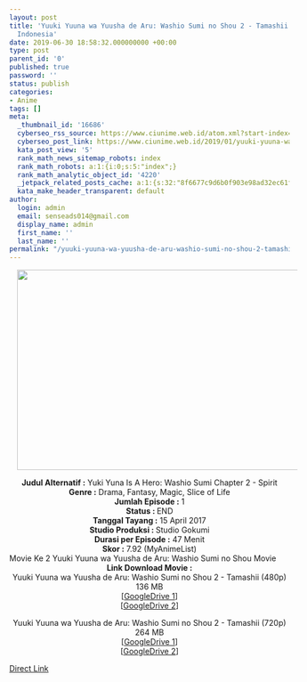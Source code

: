 ```yaml
---
layout: post
title: 'Yuuki Yuuna wa Yuusha de Aru: Washio Sumi no Shou 2 - Tamashii Movie Subtitle
  Indonesia'
date: 2019-06-30 18:58:32.000000000 +00:00
type: post
parent_id: '0'
published: true
password: ''
status: publish
categories:
- Anime
tags: []
meta:
  _thumbnail_id: '16686'
  cyberseo_rss_source: https://www.ciunime.web.id/atom.xml?start-index=3751&max-results=150
  cyberseo_post_link: https://www.ciunime.web.id/2019/01/yuuki-yuuna-wa-yuusha-de-aru-washio_29.html
  kata_post_view: '5'
  rank_math_news_sitemap_robots: index
  rank_math_robots: a:1:{i:0;s:5:"index";}
  rank_math_analytic_object_id: '4220'
  _jetpack_related_posts_cache: a:1:{s:32:"8f6677c9d6b0f903e98ad32ec61f8deb";a:2:{s:7:"expires";i:1643510936;s:7:"payload";a:0:{}}}
  kata_make_header_transparent: default
author:
  login: admin
  email: senseads014@gmail.com
  display_name: admin
  first_name: ''
  last_name: ''
permalink: "/yuuki-yuuna-wa-yuusha-de-aru-washio-sumi-no-shou-2-tamashii-movie-subtitle-indonesia/"
---
```

<div class="separator" style="clear: both; text-align: center;"><a href="https://1.bp.blogspot.com/-OqsPrZj7Mw4/XFCelsMzT4I/AAAAAAAAJEE/r8zJYzSLf8oA1opds2hN2zdvjZFSlvFxgCPcBGAYYCw/s1600/Yuuki%2BYuuna%2Bwa%2BYuusha%2Bde%2BAru%2B-%2BWashio%2BSumi%2Bno%2BShou%2B2%2B-%2BTamashii.jpg" imageanchor="1" style="margin-left: 1em; margin-right: 1em;"><img border="0" data-original-height="720" data-original-width="1280" height="360" src="{{ site.baseurl }}/assets/2019/06/Yuuki%2BYuuna%2Bwa%2BYuusha%2Bde%2BAru%2B-%2BWashio%2BSumi%2Bno%2BShou%2B2%2B-%2BTamashii.jpg" width="640" /></a></div>
<p>
<div style="text-align: center;"><b>Judul</b><b><b> Alternatif</b> :</b> Yuki Yuna Is A Hero: Washio Sumi Chapter 2 - Spirit</div>
<div style="text-align: center;"><b><b>Genre :</b></b> Drama, Fantasy, Magic, Slice of Life</div>
<div style="text-align: center;"><b>Jumlah Episode :</b> 1<br /><b>Status :&nbsp;</b>END<br /><b>Tanggal Tayang :</b> 15 April 2017<br /><b>Studio Produksi : </b>Studio Gokumi<br /><b>Durasi per Episode :</b> 47 Menit</div>
<div style="text-align: center;"><b>Skor :</b> 7.92 (MyAnimeList)</div>
<div style="text-align: center;"></div>
<div style="text-align: justify;">Movie Ke 2&nbsp;Yuuki Yuuna wa Yuusha de Aru: Washio Sumi no Shou Movie</div>
<div style="text-align: justify;"></div>
<div style="text-align: justify;"></div>
<div style="text-align: center;"><b>Link Download Movie :</b></div>
<div style="text-align: center;"></div>
<div style="text-align: center;">Yuuki Yuuna wa Yuusha de Aru: Washio Sumi no Shou 2 - Tamashii (480p)<br />136 MB</div>
<div style="text-align: center;">[<a href="https://drive.google.com/file/d/1ARXMrEQzj7JTtY3uq1cOVyipykCZtHuD/view" target="_blank" rel="noopener">GoogleDrive 1</a>]<br />[<a href="https://drive.google.com/file/d/1R_gsc4gLzSfTQVRuoEMuZuScj5GjIEuS/view" target="_blank" rel="noopener">GoogleDrive 2</a>]</p>
<p>Yuuki Yuuna wa Yuusha de Aru: Washio Sumi no Shou 2 - Tamashii (720p)<br />264 MB<br />[<a href="https://drive.google.com/file/d/1axrrtFHyz-G4qcldTYBfldmqYRVBQ7QF/view" target="_blank" rel="noopener">GoogleDrive 1</a>]<br />[<a href="https://drive.google.com/file/d/1IFuP8ht6xZkSaEdrR5Hql6X2xaFtUm0h/view" target="_blank" rel="noopener">GoogleDrive 2</a>]</div>
<link rel="stylesheet" href="https://cdnjs.cloudflare.com/ajax/libs/font-awesome/4.7.0/css/font-awesome.min.css" />
<div class="divbtn"> <a href="https://handymansurrender.com/fihup8buzv?key=94550f7ce39444073321dde3b8782f97" class="btn"><i class="fa fa-download"></i> Direct Link</a> </div>
